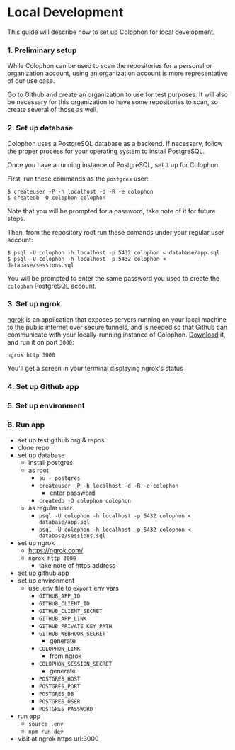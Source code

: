 # Local Development

This guide will describe how to set up Colophon for local development.

### 1. Preliminary setup

While Colophon can be used to scan the repositories for a personal or organization account, using an organization account is more representative of our use case.

Go to Github and create an organization to use for test purposes.  It will also be necessary for this organization to have some repositories to scan, so create several of those as well.

### 2. Set up database

Colophon uses a PostgreSQL database as a backend.  If necessary, follow the proper process for your operating system to install PostgreSQL.

Once you have a running instance of PostgreSQL, set it up for Colophon.

First, run these commands as the `postgres` user:

```
$ createuser -P -h localhost -d -R -e colophon
$ createdb -O colophon colophon
```

Note that you will be prompted for a password, take note of it for future steps.

Then, from the repository root run these comands under your regular user account:

```
$ psql -U colophon -h localhost -p 5432 colophon < database/app.sql
$ psql -U colophon -h localhost -p 5432 colophon < database/sessions.sql
```

You will be prompted to enter the same password you used to create the `colophon` PostgreSQL account.

### 3. Set up ngrok

[ngrok](https://ngrok.com/) is an application that exposes servers running on your local machine to the public internet over secure tunnels, and is needed so that Github can communicate with your locally-running instance of Colophon.  [Download](https://ngrok.com/download) it, and run it on port `3000`:

`ngrok http 3000`

You'll get a screen in your terminal displaying ngrok's status

### 4. Set up Github app

### 5. Set up environment

### 6. Run app

- set up test github org & repos
- clone repo
- set up database
  - install postgres
  - as root
    - `su - postgres`
    - `createuser -P -h localhost -d -R -e colophon`
      - enter password
    - `createdb -O colophon colophon`
  - as regular user
    - `psql -U colophon -h localhost -p 5432 colophon < database/app.sql`
    - `psql -U colophon -h localhost -p 5432 colophon < database/sessions.sql`
- set up ngrok
  - https://ngrok.com/
  - `ngrok http 3000`
    - take note of https address
- set up github app
- set up environment
  - use .env file to `export` env vars
    - `GITHUB_APP_ID`
    - `GITHUB_CLIENT_ID`
    - `GITHUB_CLIENT_SECRET`
    - `GITHUB_APP_LINK`
    - `GITHUB_PRIVATE_KEY_PATH`
    - `GITHUB_WEBHOOK_SECRET`
      - generate
    - `COLOPHON_LINK`
      - from ngrok
    - `COLOPHON_SESSION_SECRET`
      - generate
    - `POSTGRES_HOST`
    - `POSTGRES_PORT`
    - `POSTGRES_DB`
    - `POSTGRES_USER`
    - `POSTGRES_PASSWORD`
- run app
  - `source .env`
  - `npm run dev`
- visit at ngrok https url:3000
